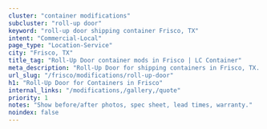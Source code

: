```yaml
---
cluster: "container modifications"
subcluster: "roll-up door"
keyword: "roll-up door shipping container Frisco, TX"
intent: "Commercial-Local"
page_type: "Location-Service"
city: "Frisco, TX"
title_tag: "Roll-Up Door container mods in Frisco | LC Container"
meta_description: "Roll-Up Door for shipping containers in Frisco, TX. Local fabrication & pro install. LC Container — Since 2003. Get a quote."
url_slug: "/frisco/modifications/roll-up-door"
h1: "Roll-Up Door for Containers in Frisco"
internal_links: "/modifications,/gallery,/quote"
priority: 1
notes: "Show before/after photos, spec sheet, lead times, warranty."
noindex: false
---
```


<!-- TODO: Add unique city/inventory copy, images, and internal links here. -->
